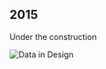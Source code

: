 ## 2015

Under the construction

![Data in Design](https://namjulee.github.io/njs-lab-public/project/2014-ccfs/2014-ccfs.jpg)